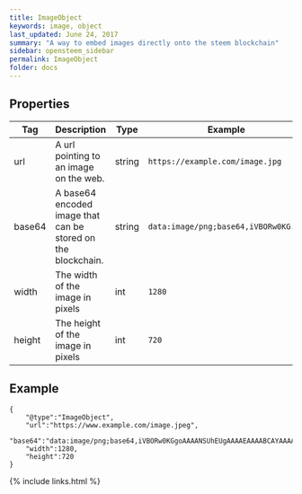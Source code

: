 ```yaml
---
title: ImageObject
keywords: image, object
last_updated: June 24, 2017
summary: "A way to embed images directly onto the steem blockchain"
sidebar: opensteem_sidebar
permalink: ImageObject
folder: docs
---
```

## Properties

<div class="table-responsive">
  <table class="table">
    <thead>
      <tr>
        <th>Tag</th>
        <th>Description</th>
        <th>Type</th>
        <th>Example</th>
      </tr>
    </thead>
    <tbody>
      <tr>
        <td>url</td>
        <td>A url pointing to an image on the web.</td>
        <td>string</td>
        <td><code>https://example.com/image.jpg</code></td>
      </tr>
      <tr>
        <td>base64</td>
        <td>A base64 encoded image that can be stored on the blockchain.</td>
        <td>string</td>
        <td><code>data:image/png;base64,iVBORw0KG...</code></td>
      </tr>
      <tr>
        <td>width</td>
        <td>The width of the image in pixels</td>
        <td>int</td>
        <td><code>1280</code></td>
      </tr>
      <tr>
        <td>height</td>
        <td>The height of the image in pixels</td>
        <td>int</td>
        <td><code>720</code></td>
      </tr>
    </tbody>
  </table>
</div>

## Example

    {
        "@type":"ImageObject",
        "url":"https://www.example.com/image.jpeg",
        "base64":"data:image/png;base64,iVBORw0KGgoAAAANSUhEUgAAAAEAAAABCAYAAAAfFcSJAAAABmJLR0QA/wD/AP+gvaeTAAAACXBIWXMAAAsTAAALEwEAmpwYAAAAB3RJTUUH4QYYFRgqSGzYQwAAAA1JREFUCNdjYGBg+A8AAQQBAKTgrDEAAAAASUVORK5CYII=",
        "width":1280,
        "height":720
    }

{% include links.html %}
